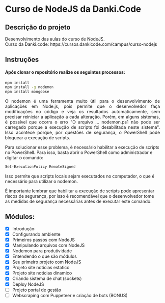 # Curso de NodeJS da Danki.Code

## Descrição do projeto
<p align="justify">
  Desenvolvimento das aulas do curso de NodeJS. <br>
  Curso da Danki.code: https://cursos.dankicode.com/campus/curso-nodejs
</p>

## Instruções
#### Após clonar o repositório realize os seguintes processos:

```bash
npm install
npm install -g nodemon
npm install mongoose
```

<p align="justify">
O nodemon é uma ferramenta muito útil para o desenvolvimento de aplicações em Node.js, pois permite que o desenvolvedor faça modificações no código e veja os resultados automaticamente, sem precisar reiniciar a aplicação a cada alteração. Porém, em alguns sistemas, é possível que ocorra o erro "O arquivo ... nodemon.ps1 não pode ser carregado porque a execução de scripts foi desabilitada neste sistema". Isso acontece porque, por questões de segurança, o PowerShell pode bloquear a execução de scripts.

Para solucionar esse problema, é necessário habilitar a execução de scripts no PowerShell. Para isso, basta abrir o PowerShell como administrador e digitar o comando:<br>
```bash
Set-ExecutionPolicy RemoteSigned
```
Isso permite que scripts locais sejam executados no computador, o que é necessário para utilizar o nodemon.

É importante lembrar que habilitar a execução de scripts pode apresentar riscos de segurança, por isso é recomendável que o desenvolvedor tome as medidas de segurança necessárias antes de executar este comando.
</p>


## Módulos:
- [x] Introdução <br>
- [x] Configurando ambiente <br>
- [x] Primeiros passos com NodeJS <br>
- [x] Manipulando arquivos com NodeJS <br>
- [x] Nodemon para produtividade <br>
- [x] Entendendo o que são módulos <br>
- [x] Seu primeiro projeto com NodeJS <br>
- [x] Projeto site noticias estatico <br>
- [x] Projeto site noticias dinamico <br>
- [x] Criando sistema de chat (sockets) <br>
- [x] Deploy NodeJS <br>
- [ ] Projeto portal de gestão <br>
- [ ] Webscraping com Puppeteer e criação de bots (BONUS)
